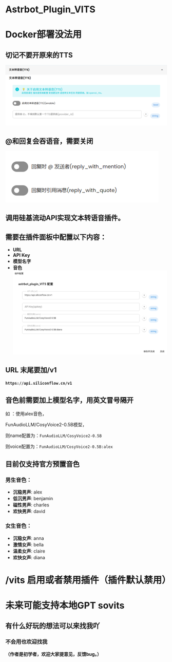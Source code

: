 # **Astrbot_Plugin_VITS**

# Docker部署没法用

## 切记不要开原来的TTS
![img.png](img.png)
## @和回复会吞语音，需要关闭
![img_2.png](img_2.png)
## 调用硅基流动API实现文本转语音插件。

## 需要在插件面板中配置以下内容：
- **URL**
- **API Key**
- **模型名字**
- **音色**
![img_1.png](img_1.png)
## URL 末尾要加/v1
**`https://api.siliconflow.cn/v1`**

## 音色前需要加上模型名字，用英文冒号隔开

如 ：使用alex音色，

FunAudioLLM/CosyVoice2-0.5B模型，

则name配置为：`FunAudioLLM/CosyVoice2-0.5B`

则voice配置为：`FunAudioLLM/CosyVoice2-0.5B:alex`


## 目前仅支持官方预置音色

### 男生音色：

- **沉稳男声**: alex
- **低沉男声**: benjamin
- **磁性男声**: charles
- **欢快男声**: david

### 女生音色：

- **沉稳女声**: anna
- **激情女声**: bella
- **温柔女声**: claire
- **欢快女声**: diana

# /vits 启用或者禁用插件（插件默认禁用）


# 未来可能支持本地GPT sovits

## 有什么好玩的想法可以来找我吖
### 不会用也欢迎找我



**（作者是初学者，欢迎大家提意见，反馈bug。）**